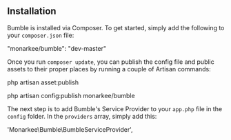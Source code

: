 ## Installation

Bumble is installed via Composer. To get started, simply add the following to your ````composer.json```` file:

"monarkee/bumble": "dev-master"

Once you run ```composer update```, you can publish the config file and public assets to their proper places by running a couple of Artisan commands:

php artisan asset:publish

php artisan config:publish monarkee/bumble

The next step is to add Bumble's Service Provider to your ```app.php``` file in the ```config``` folder. In the ```providers``` array, simply add this:

'Monarkee\Bumble\BumbleServiceProvider',


